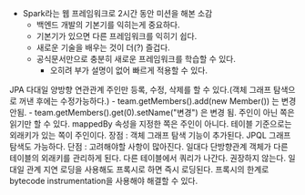 - Spark라는 웹 프레임워크로 2시간 동안 미션을 해본 소감
	- 백엔드 개발의 기본기를 익히는게 중요하다.
	- 기본기가 있으면 다른 프레임워크를 익히기 쉽다.
	- 새로운 기술을 배우는 것이 더(?) 즐겁다.
	- 공식문서만으로 충분히 새로운 프레임워크를 학습할 수 있다.
		- 오히려 부가 설명이 없어 빠르게 적용할 수 있다.

JPA
	다대일 양방향 연관관계
		주인만 등록, 수정, 삭제를 할 수 있다.(객체 그래프 탐색으로 꺼낸 후에는 수정가능하다.)
			- team.getMembers().add(new Member()) 는 변경 안됨.
			- team.getMembers().get(0).setName("변경") 은 변경 됨.
		주인이 아닌 쪽은 읽기만 할 수 있다.
		mappedBy 속성을 지정한 쪽은 주인이 아니다.
		테이블 기준으로는 외래키가 있는 쪽이 주인이다.
		장점 : 객체 그래프 탐색 기능이 추가된다. JPQL 그래프 탐색도 가능하다.
		단점 : 고려해야할 사항이 많아진다.
	일대다 단방향관계
		객체가 다른 테이블의 외래키를 관리하게 된다.
		다른 테이블에서 쿼리가 나간다.
		권장하지 않는다.
	일대일 관계
		지연 로딩을 사용해도 프록시로 하면 즉시 로딩된다.
			프록시의 한계로 bytecode instrumentation을 사용해야 해결할 수 있다. 